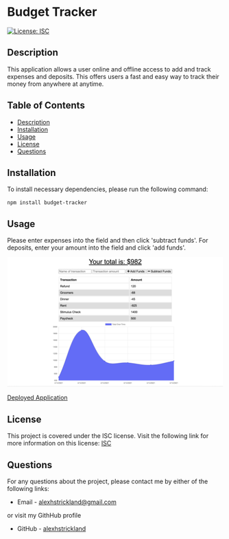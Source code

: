 # Budget Tracker

  [![License: ISC](https://img.shields.io/badge/License-ISC-blue.svg)](https://opensource.org/licenses/ISC)

  ## Description
  This application allows a user online and offline access to add and track expenses and deposits. This offers users a fast and easy way to track their money from anywhere at anytime.

  ## Table of Contents

  * [Description](#Description)
  * [Installation](#Installation)
  * [Usage](#Usage)
  * [License](#License)
  * [Questions](#Questions)

  ## Installation

  To install necessary dependencies, please run the following command:
  ```
  npm install budget-tracker
  ```

  ## Usage
  Please enter expenses into the field and then click 'subtract funds'. For deposits, enter your amount into the field and click 'add funds'.

  ![budget-tracker](public/assets/images/screenshot.png)

  [Deployed Application](https://budget----tracker.herokuapp.com/)

  ## License
  This project is covered under the ISC license. Visit the following link for more information on this license: [ISC](https://opensource.org/licenses/ISC)

  ## Questions
  For any questions about the project, please contact me by either of the following links:
  
  * Email - alexhstrickland@gmail.com 
  
  or visit my GithHub profile
  
  * GitHub - [alexhstrickland](https://github.com/alexhstrickland)

